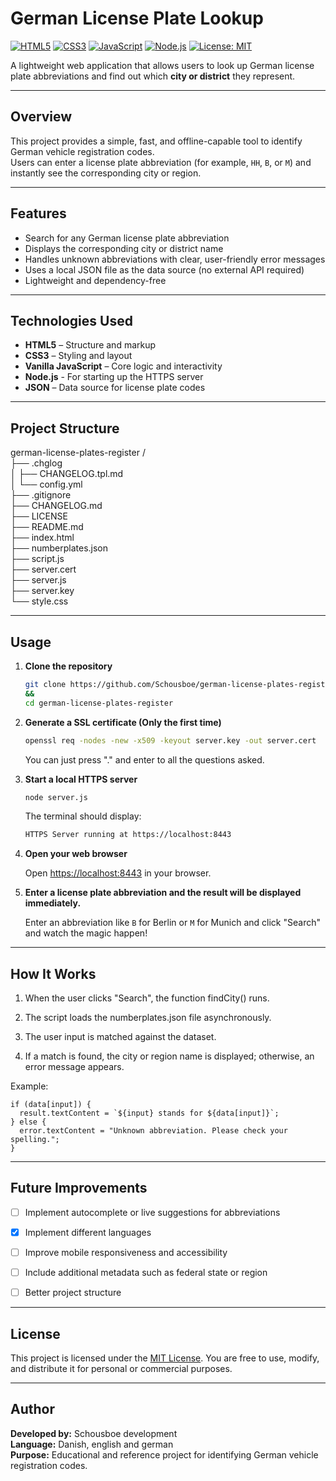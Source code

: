 # German License Plate Lookup

[![HTML5](https://img.shields.io/badge/HTML5-E34F26?style=flat&logo=html5&logoColor=white)]()
[![CSS3](https://img.shields.io/badge/CSS3-1572B6?style=flat&logo=css3&logoColor=white)]()
[![JavaScript](https://img.shields.io/badge/JavaScript-F7DF1E?style=flat&logo=javascript&logoColor=black)]()
[![Node.js](https://img.shields.io/badge/Node.js-339933?style=flat&logo=node.js&logoColor=white)]()
[![License: MIT](https://img.shields.io/badge/License-MIT-green.svg)](LICENSE)

A lightweight web application that allows users to look up German license plate abbreviations and find out which **city or district** they represent.

---

## Overview

This project provides a simple, fast, and offline-capable tool to identify German vehicle registration codes.  
Users can enter a license plate abbreviation (for example, `HH`, `B`, or `M`) and instantly see the corresponding city or region.

---

## Features

- Search for any German license plate abbreviation  
- Displays the corresponding city or district name  
- Handles unknown abbreviations with clear, user-friendly error messages  
- Uses a local JSON file as the data source (no external API required)  
- Lightweight and dependency-free  

---

## Technologies Used

- **HTML5** – Structure and markup  
- **CSS3** – Styling and layout  
- **Vanilla JavaScript** – Core logic and interactivity
- **Node.js** - For starting up the HTTPS server
- **JSON** – Data source for license plate codes  

---

## Project Structure

german-license-plates-register /<br/>
├── .chglog <br/>
│   ├── CHANGELOG.tpl.md <br/>
│   └── config.yml <br/>
├── .gitignore <br/>
├── CHANGELOG.md <br/>
├── LICENSE <br/>
├── README.md  <br/>
├── index.html  <br/>
├── numberplates.json <br/>
├── script.js <br/>
├── server.cert <br/>
├── server.js <br/>
├── server.key  <br/>
└── style.css <br/>

---

## Usage

1. **Clone the repository**
   
   ```bash
   git clone https://github.com/Schousboe/german-license-plates-register.git
   &&
   cd german-license-plates-register
   ```
   
2. **Generate a SSL certificate (Only the first time)**

    ```bash
   openssl req -nodes -new -x509 -keyout server.key -out server.cert
    ```
   You can just press "." and enter to all the questions asked.


3. **Start a local HTTPS server**
   
   ```bash
   node server.js
   ```
   The terminal should display:
    ```bash
   HTTPS Server running at https://localhost:8443
    ```
  
4. **Open your web browser**

     Open [https://localhost:8443](https://localhost:8443) in your browser.


5. **Enter a license plate abbreviation and the result will be displayed immediately.** 
  
    Enter an abbreviation like `B` for Berlin or `M` for Munich and click "Search" and watch the magic happen!

---

## How It Works

1. When the user clicks "Search", the function findCity() runs.

2. The script loads the numberplates.json file asynchronously.

3. The user input is matched against the dataset.

4. If a match is found, the city or region name is displayed; otherwise, an error message appears.

Example:

```
if (data[input]) {
  result.textContent = `${input} stands for ${data[input]}`;
} else {
  error.textContent = "Unknown abbreviation. Please check your spelling.";
}
```
---

## Future Improvements

- [ ] Implement autocomplete or live suggestions for abbreviations

- [x] Implement different languages
  
- [ ] Improve mobile responsiveness and accessibility

- [ ] Include additional metadata such as federal state or region

- [ ] Better project structure

---

## License

This project is licensed under the [MIT License](LICENSE).
You are free to use, modify, and distribute it for personal or commercial purposes.

---

## Author

**Developed by:** Schousboe development <br/>
**Language:** Danish, english and german <br/>
**Purpose:** Educational and reference project for identifying German vehicle registration codes. <br/>
